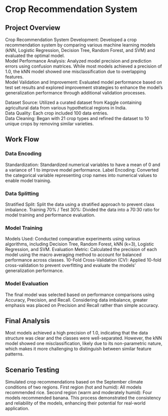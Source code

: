 # Crop Recommendation System
## Project Overview
Crop Recommendation System Development: Developed a crop recommendation system by comparing various machine learning models (kNN, Logistic Regression, Decision Tree, Random Forest, and SVM) and evaluated the optimal model.  
Model Performance Analysis: Analyzed model precision and prediction errors using confusion matrices. While most models achieved a precision of 1.0, the kNN model showed one misclassification due to overlapping features.  
Model Validation and Improvement: Evaluated model performance based on test set results and explored improvement strategies to enhance the model’s generalization performance through additional validation processes.

Dataset Source: Utilized a curated dataset from Kaggle containing agricultural data from various hypothetical regions in India.  
Data Quality: Each crop included 100 data entries.  
Data Cleaning: Began with 21 crop types and refined the dataset to 10 unique crops by removing similar varieties.

## Work Flow
### Data Encoding
Standardization: Standardized numerical variables to have a mean of 0 and a variance of 1 to improve model performance.
Label Encoding: Converted the categorical variable representing crop names into numerical values to enable model training.

### Data Splitting
Stratified Split: Split the data using a stratified approach to prevent class imbalance.
Training 70% / Test 30%: Divided the data into a 70:30 ratio for model training and performance evaluation.

### Model Training
Models Used: Conducted comparative experiments using various algorithms, including Decision Tree, Random Forest, kNN (k=3), Logistic Regression, and SVM.
Evaluation Metric: Calculated the precision of each model using the macro averaging method to account for balanced performance across classes.
10-Fold Cross-Validation (CV): Applied 10-fold cross-validation to prevent overfitting and evaluate the models’ generalization performance.

### Model Evaluation
The final model was selected based on performance comparisons using Accuracy, Precision, and Recall.
Considering data imbalance, greater emphasis was placed on Precision and Recall rather than simple accuracy.

## Final Analysis
Most models achieved a high precision of 1.0, indicating that the data structure was clear and the classes were well-separated.
However, the kNN model showed one misclassification, likely due to its non-parametric nature, which makes it more challenging to distinguish between similar feature patterns.

## Scenario Testing
Simulated crop recommendations based on the September climate conditions of two regions.
First region (hot and humid): All models recommended rice.
Second region (warm and moderately humid): Four models recommended banana.
This process demonstrated the consistency and reliability of the models, enhancing their potential for real-world application.
